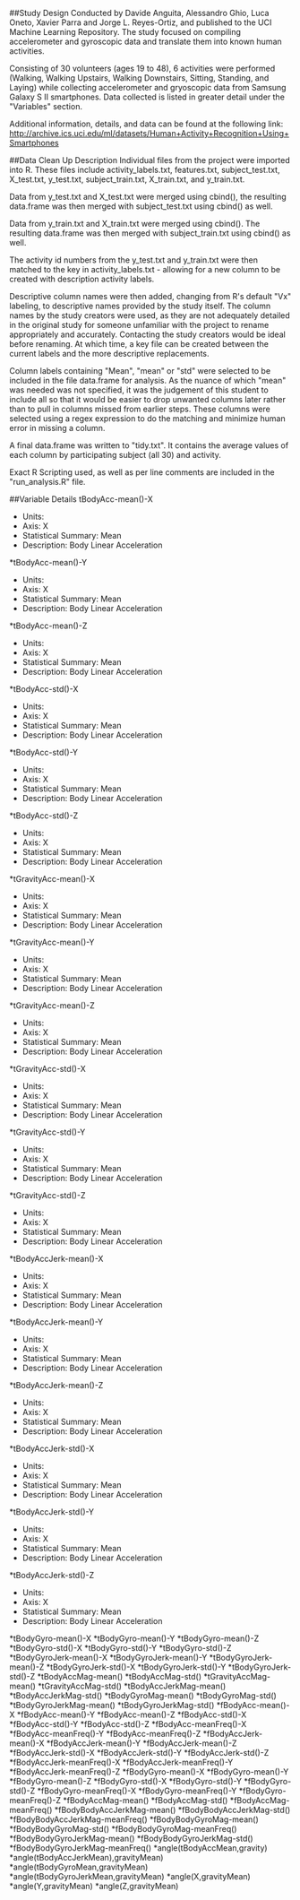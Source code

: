##Study Design
Conducted by Davide Anguita, Alessandro Ghio, Luca Oneto, Xavier Parra and Jorge L. Reyes-Ortiz, and published to the UCI Machine Learning Repository. The study focused on compiling accelerometer and gyroscopic data and translate them into known human activities.

Consisting of 30 volunteers (ages 19 to 48), 6 activities were performed (Walking, Walking Upstairs, Walking Downstairs, Sitting, Standing, and Laying) while collecting accelerometer and gryoscopic data from Samsung Galaxy S II smartphones. Data collected is listed in greater detail under the "Variables" section.


Additional information, details, and data can be found at the following link: 
http://archive.ics.uci.edu/ml/datasets/Human+Activity+Recognition+Using+Smartphones



##Data Clean Up Description
Individual files from the project were imported into R. These files include activity_labels.txt, features.txt, subject_test.txt, X_test.txt, y_test.txt, subject_train.txt, X_train.txt, and y_train.txt.

Data from y_test.txt and X_test.txt were merged using cbind(), the resulting data.frame was then merged with subject_test.txt using cbind() as well.

Data from y_train.txt and X_train.txt were merged using cbind(). The resulting data.frame was then merged with subject_train.txt using cbind() as well.

The activity id numbers from the y_test.txt and y_train.txt were then matched to the key in activity_labels.txt - allowing for a new column to be created with description activity labels.

Descriptive column names were then added, changing from R's default "Vx" labeling, to descriptive names provided by the study itself. The column names by the study creators were used, as they are not adequately detailed in the original study for someone unfamiliar with the project to rename appropriately and accurately. Contacting the study creators would be ideal before renaming. At which time, a key file can be created between the current labels and the more descriptive replacements.

Column labels containing "Mean", "mean" or "std" were selected to be included in the file data.frame for analysis. As the nuance of which "mean" was needed was not specified, it was the judgement of this student to include all so that it would be easier to drop unwanted columns later rather than to pull in columns missed from earlier steps. These columns were selected using a regex expression to do the matching and minimize human error in missing a column.

A final data.frame was written to "tidy.txt". It contains the average values of each column by participating subject (all 30) and activity. 

Exact R Scripting used, as well as per line comments are included in the "run_analysis.R" file.


##Variable Details
tBodyAcc-mean()-X
  * Units:
  * Axis: X
  * Statistical Summary: Mean
  * Description: Body Linear Acceleration

*tBodyAcc-mean()-Y
  * Units:
  * Axis: X
  * Statistical Summary: Mean
  * Description: Body Linear Acceleration
  
*tBodyAcc-mean()-Z
  * Units:
  * Axis: X
  * Statistical Summary: Mean
  * Description: Body Linear Acceleration
  
*tBodyAcc-std()-X
  * Units:
  * Axis: X
  * Statistical Summary: Mean
  * Description: Body Linear Acceleration
  
*tBodyAcc-std()-Y
  * Units:
  * Axis: X
  * Statistical Summary: Mean
  * Description: Body Linear Acceleration
  
*tBodyAcc-std()-Z
  * Units:
  * Axis: X
  * Statistical Summary: Mean
  * Description: Body Linear Acceleration

*tGravityAcc-mean()-X
  * Units:
  * Axis: X
  * Statistical Summary: Mean
  * Description: Body Linear Acceleration

*tGravityAcc-mean()-Y
  * Units:
  * Axis: X
  * Statistical Summary: Mean
  * Description: Body Linear Acceleration
  
*tGravityAcc-mean()-Z
  * Units:
  * Axis: X
  * Statistical Summary: Mean
  * Description: Body Linear Acceleration
  
*tGravityAcc-std()-X
  * Units:
  * Axis: X
  * Statistical Summary: Mean
  * Description: Body Linear Acceleration

*tGravityAcc-std()-Y
  * Units:
  * Axis: X
  * Statistical Summary: Mean
  * Description: Body Linear Acceleration
  
*tGravityAcc-std()-Z
  * Units:
  * Axis: X
  * Statistical Summary: Mean
  * Description: Body Linear Acceleration
  
*tBodyAccJerk-mean()-X
  * Units:
  * Axis: X
  * Statistical Summary: Mean
  * Description: Body Linear Acceleration

*tBodyAccJerk-mean()-Y
  * Units:
  * Axis: X
  * Statistical Summary: Mean
  * Description: Body Linear Acceleration

*tBodyAccJerk-mean()-Z
  * Units:
  * Axis: X
  * Statistical Summary: Mean
  * Description: Body Linear Acceleration

*tBodyAccJerk-std()-X
  * Units:
  * Axis: X
  * Statistical Summary: Mean
  * Description: Body Linear Acceleration

*tBodyAccJerk-std()-Y
  * Units:
  * Axis: X
  * Statistical Summary: Mean
  * Description: Body Linear Acceleration

*tBodyAccJerk-std()-Z
  * Units:
  * Axis: X
  * Statistical Summary: Mean
  * Description: Body Linear Acceleration
  
*tBodyGyro-mean()-X
*tBodyGyro-mean()-Y
*tBodyGyro-mean()-Z
*tBodyGyro-std()-X
*tBodyGyro-std()-Y
*tBodyGyro-std()-Z
*tBodyGyroJerk-mean()-X
*tBodyGyroJerk-mean()-Y
*tBodyGyroJerk-mean()-Z
*tBodyGyroJerk-std()-X
*tBodyGyroJerk-std()-Y
*tBodyGyroJerk-std()-Z
*tBodyAccMag-mean()
*tBodyAccMag-std()
*tGravityAccMag-mean()
*tGravityAccMag-std()
*tBodyAccJerkMag-mean()
*tBodyAccJerkMag-std()
*tBodyGyroMag-mean()
*tBodyGyroMag-std()
*tBodyGyroJerkMag-mean()
*tBodyGyroJerkMag-std()
*fBodyAcc-mean()-X
*fBodyAcc-mean()-Y
*fBodyAcc-mean()-Z
*fBodyAcc-std()-X
*fBodyAcc-std()-Y
*fBodyAcc-std()-Z
*fBodyAcc-meanFreq()-X
*fBodyAcc-meanFreq()-Y
*fBodyAcc-meanFreq()-Z
*fBodyAccJerk-mean()-X
*fBodyAccJerk-mean()-Y
*fBodyAccJerk-mean()-Z
*fBodyAccJerk-std()-X
*fBodyAccJerk-std()-Y
*fBodyAccJerk-std()-Z
*fBodyAccJerk-meanFreq()-X
*fBodyAccJerk-meanFreq()-Y
*fBodyAccJerk-meanFreq()-Z
*fBodyGyro-mean()-X
*fBodyGyro-mean()-Y
*fBodyGyro-mean()-Z
*fBodyGyro-std()-X
*fBodyGyro-std()-Y
*fBodyGyro-std()-Z
*fBodyGyro-meanFreq()-X
*fBodyGyro-meanFreq()-Y
*fBodyGyro-meanFreq()-Z
*fBodyAccMag-mean()
*fBodyAccMag-std()
*fBodyAccMag-meanFreq()
*fBodyBodyAccJerkMag-mean()
*fBodyBodyAccJerkMag-std()
*fBodyBodyAccJerkMag-meanFreq()
*fBodyBodyGyroMag-mean()
*fBodyBodyGyroMag-std()
*fBodyBodyGyroMag-meanFreq()
*fBodyBodyGyroJerkMag-mean()
*fBodyBodyGyroJerkMag-std()
*fBodyBodyGyroJerkMag-meanFreq()
*angle(tBodyAccMean,gravity)
*angle(tBodyAccJerkMean),gravityMean)
*angle(tBodyGyroMean,gravityMean)
*angle(tBodyGyroJerkMean,gravityMean)
*angle(X,gravityMean)
*angle(Y,gravityMean)
*angle(Z,gravityMean)
